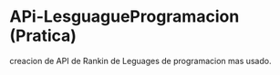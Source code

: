 # APi-LesguagueProgramacion (Pratica)
 creacion de API de Rankin de Leguages de programacion mas usado.

